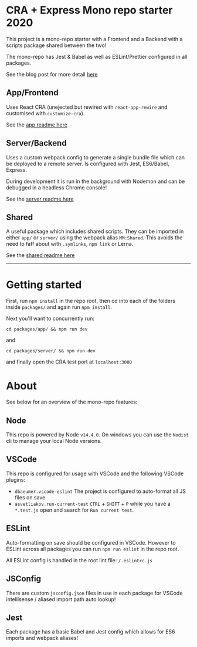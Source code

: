 # CRA + Express Mono repo starter 2020

This project is a mono-repo starter with a Frontend and a Backend with a scripts package shared between the two!

The mono-repo has Jest & Babel as well as ESLint/Prettier configured in all packages.

See the blog post for more detail [here](https://medium.com/@jowo_io/my-javascript-development-stack-in-2020-react-express-mono-repo-4418c8988e82)

## App/Frontend

Uses React CRA (unejected but rewired with `react-app-rewire` and customised with `customize-cra`).

See the [app readme here](./packages/app/README.md)

## Server/Backend

Uses a custom webpack config to generate a single bundle file which can be deployed to a remote server. Is configured with Jest, ES6/Babel, Express.

During development it is run in the background with Nodemon and can be debugged in a headless Chrome console!

See the [server readme here](./packages/server/README.md)

## Shared

A useful package which includes shared scripts. They can be imported in either `app/` or `server/` using the webpack alias `MM:Shared`. This avoids the need to faff about with `.symlinks`, `npm link` or Lerna.


See the [shared readme here](./packages/shared/README.md)

----

# Getting started

First, run `npm install` in the repo root, then cd into each of the folders inside `packages/` and again run `npm install`.

Next you'll want to concurrently run:

`cd packages/app/ && npm run dev`

and

`cd packages/server/ && npm run dev`

and finally open the CRA test port at `localhost:3000`

# About

See below for an overview of the mono-repo features:

## Node

This repo is powered by Node `v14.4.0`. On windows you can use the `Nodist` cli to manage your local Node versions.

## VSCode

This repo is configured for usage with VSCode and the following VSCode plugins:

* `dbaeumer.vscode-eslint`
    The project is configured to auto-format all JS files on save
* `asvetliakov.run-current-test`
    `CTRL` + `SHIFT` + `P` while you have a `*.test.js` open and search for `Run current test`.


## ESLint

Auto-formatting on save should be configured in VSCode. However to ESLint across all packages you can run `npm run eslint` in the repo root.

All ESLint config is handled in the root lint file: `/.eslintrc.js`

## JSConfig

There are custom `jsconfig.json` files in use in each package for VSCode intellisense / aliased import path auto lookup!

## Jest

Each package has a basic Babel and Jest config which allows for ES6 imports and webpack aliases!


